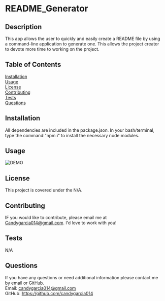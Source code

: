 # README_Generator
## **Description**
This app allows the user to quickly and easily create a README file by using a command-line application to generate one. This allows the project creator to devote more time to working on the project. 


## **Table of Contents**
[Installation](#Installation)
<br>
[Usage](#Usage)
<br>
[License](#License)
<br>
[Contributing](#Contributing)
<br>
[Tests](#Tests)
<br>
[Questions](#Questions)

## **Installation**
All dependencies are included in the package.json. In your bash/terminal, type  the command "npm i" to install the necessary node modules.

## **Usage**
![DEMO]( images/README.gif)


## **License**
This project is covered under the N/A.

## **Contributing**
IF you would like to contribute, please email me at Candygarcia014@gmail.com. I'd love to work with you! 

## **Tests**
N/A

## **Questions**
If you have any questions or need additional information please contact me by email or GitHub.
<br>
Email: candygarcia014@gmail.com
<br>
GitHub: https://github.com/candygarcia014
